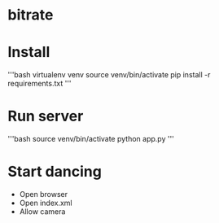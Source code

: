 # bitrate

# Install

'''bash
	virtualenv venv
	source  venv/bin/activate
	pip install -r requirements.txt
'''
# Run server
'''bash
	source venv/bin/activate
	python app.py
'''

# Start dancing 
- Open browser
- Open index.xml
- Allow camera 

